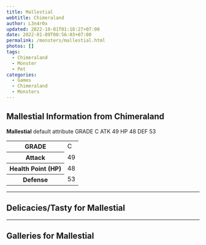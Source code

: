 ```yaml
---
title: Mallestial
webtitle: Chimeraland
author: L3n4r0x
updated: 2022-10-01T01:18:27+07:00
date: 2022-01-09T00:56:03+07:00
permalink: /monsters/mallestial.html
photos: []
tags:
  - Chimeraland
  - Monster
  - Pet
categories:
  - Games
  - Chimeraland
  - Monsters
---
```


<section id="bootstrap-wrapper"><link rel="stylesheet" href="https://cdn.statically.io/gh/dimaslanjaka/Web-Manajemen/40ac3225/css/bootstrap-4.5-wrapper.css"/><h1>Mallestial Information from Chimeraland</h1><p><b>Mallestial</b> default attribute GRADE C ATK 49 HP 48 DEF 53<table><tr><th>GRADE</th><td>C</td></tr><tr><th>Attack</th><td>49</td></tr><tr><th>Health Point (HP)</th><td>48</td></tr><tr><th>Defense</th><td>53</td></tr></table></p><hr/><h2>Delicacies/Tasty for Mallestial</h2><hr/><div id="gallery"><h2>Galleries for Mallestial</h2><div class="row"></div></div></section>